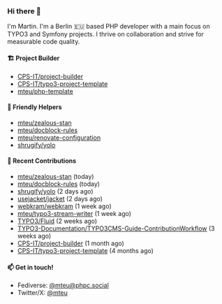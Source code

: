 ### Hi there 👋

I'm Martin. I'm a Berlin 🇪🇺 based PHP developer with a main focus on TYPO3 and Symfony projects. I thrive on
collaboration and strive for measurable code quality.

#### 🏗️ Project Builder

- [CPS-IT/project-builder](https://github.com/CPS-IT/project-builder)
- [CPS-IT/typo3-project-template](https://github.com/CPS-IT/typo3-project-template)
- [mteu/php-template](https://github.com/mteu/php-template)

#### 🚜 Friendly Helpers

- [mteu/zealous-stan](https://github.com/mteu/zealous-stan)
- [mteu/docblock-rules](https://github.com/mteu/docblock-rules)
- [mteu/renovate-configuration](https://github.com/mteu/renovate-configuration)
- [shrugify/yolo](https://github.com/shrugify/yolo)

#### 👷 Recent Contributions


- [mteu/zealous-stan](https://github.com/mteu/zealous-stan) (today)
- [mteu/docblock-rules](https://github.com/mteu/docblock-rules) (today)
- [shrugify/yolo](https://github.com/shrugify/yolo) (2 days ago)
- [usejacket/jacket](https://github.com/usejacket/jacket) (2 days ago)
- [webkram/webkram](https://github.com/webkram/webkram) (1 week ago)
- [mteu/typo3-stream-writer](https://github.com/mteu/typo3-stream-writer) (1 week ago)
- [TYPO3/Fluid](https://github.com/TYPO3/Fluid) (2 weeks ago)
- [TYPO3-Documentation/TYPO3CMS-Guide-ContributionWorkflow](https://github.com/TYPO3-Documentation/TYPO3CMS-Guide-ContributionWorkflow) (3 weeks ago)
- [CPS-IT/project-builder](https://github.com/CPS-IT/project-builder) (1 month ago)
- [CPS-IT/typo3-project-template](https://github.com/CPS-IT/typo3-project-template) (4 months ago)

#### 📫 Get in touch!

- Fediverse: [@mteu@phpc.social](https://phpc.social/@mteu)
- Twitter/X: [@mteu](https://x.com/mteu)
